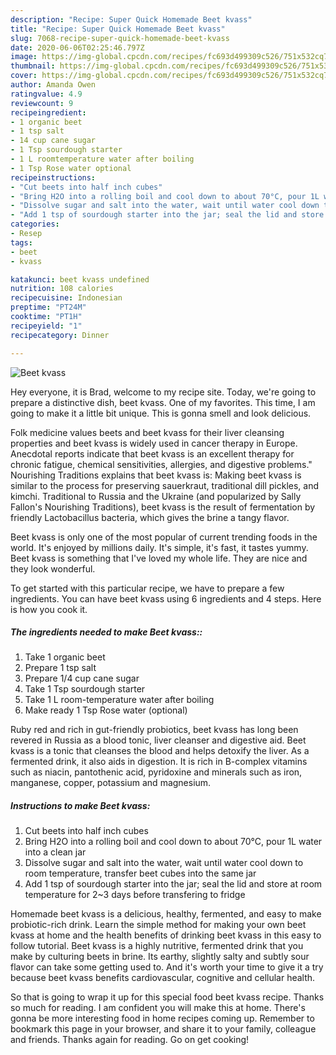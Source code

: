 ```yaml
---
description: "Recipe: Super Quick Homemade Beet kvass"
title: "Recipe: Super Quick Homemade Beet kvass"
slug: 7068-recipe-super-quick-homemade-beet-kvass
date: 2020-06-06T02:25:46.797Z
image: https://img-global.cpcdn.com/recipes/fc693d499309c526/751x532cq70/beet-kvass-recipe-main-photo.jpg
thumbnail: https://img-global.cpcdn.com/recipes/fc693d499309c526/751x532cq70/beet-kvass-recipe-main-photo.jpg
cover: https://img-global.cpcdn.com/recipes/fc693d499309c526/751x532cq70/beet-kvass-recipe-main-photo.jpg
author: Amanda Owen
ratingvalue: 4.9
reviewcount: 9
recipeingredient:
- 1 organic beet
- 1 tsp salt
- 14 cup cane sugar
- 1 Tsp sourdough starter
- 1 L roomtemperature water after boiling
- 1 Tsp Rose water optional
recipeinstructions:
- "Cut beets into half inch cubes"
- "Bring H2O into a rolling boil and cool down to about 70°C, pour 1L water into a clean jar"
- "Dissolve sugar and salt into the water, wait until water cool down to room temperature, transfer beet cubes into the same jar"
- "Add 1 tsp of sourdough starter into the jar; seal the lid and store at room temperature for 2~3 days before transfering to fridge"
categories:
- Resep
tags:
- beet
- kvass

katakunci: beet kvass undefined
nutrition: 108 calories
recipecuisine: Indonesian
preptime: "PT24M"
cooktime: "PT1H"
recipeyield: "1"
recipecategory: Dinner

---
```



![Beet kvass](https://img-global.cpcdn.com/recipes/fc693d499309c526/751x532cq70/beet-kvass-recipe-main-photo.jpg)

Hey everyone, it is Brad, welcome to my recipe site. Today, we're going to prepare a distinctive dish, beet kvass. One of my favorites. This time, I am going to make it a little bit unique. This is gonna smell and look delicious.

Folk medicine values beets and beet kvass for their liver cleansing properties and beet kvass is widely used in cancer therapy in Europe. Anecdotal reports indicate that beet kvass is an excellent therapy for chronic fatigue, chemical sensitivities, allergies, and digestive problems.&#34; Nourishing Traditions explains that beet kvass is: Making beet kvass is similar to the process for preserving sauerkraut, traditional dill pickles, and kimchi. Traditional to Russia and the Ukraine (and popularized by Sally Fallon&#39;s Nourishing Traditions), beet kvass is the result of fermentation by friendly Lactobacillus bacteria, which gives the brine a tangy flavor.

Beet kvass is only one of the most popular of current trending foods in the world. It's enjoyed by millions daily. It's simple, it's fast, it tastes yummy. Beet kvass is something that I've loved my whole life. They are nice and they look wonderful.


To get started with this particular recipe, we have to prepare a few ingredients. You can have beet kvass using 6 ingredients and 4 steps. Here is how you cook it.

##### The ingredients needed to make Beet kvass::

1. Take 1 organic beet
1. Prepare 1 tsp salt
1. Prepare 1/4 cup cane sugar
1. Take 1 Tsp sourdough starter
1. Take 1 L room-temperature water after boiling
1. Make ready 1 Tsp Rose water (optional)


Ruby red and rich in gut-friendly probiotics, beet kvass has long been revered in Russia as a blood tonic, liver cleanser and digestive aid. Beet kvass is a tonic that cleanses the blood and helps detoxify the liver. As a fermented drink, it also aids in digestion. It is rich in B-complex vitamins such as niacin, pantothenic acid, pyridoxine and minerals such as iron, manganese, copper, potassium and magnesium. 

##### Instructions to make Beet kvass:

1. Cut beets into half inch cubes
1. Bring H2O into a rolling boil and cool down to about 70°C, pour 1L water into a clean jar
1. Dissolve sugar and salt into the water, wait until water cool down to room temperature, transfer beet cubes into the same jar
1. Add 1 tsp of sourdough starter into the jar; seal the lid and store at room temperature for 2~3 days before transfering to fridge


Homemade beet kvass is a delicious, healthy, fermented, and easy to make probiotic-rich drink. Learn the simple method for making your own beet kvass at home and the health benefits of drinking beet kvass in this easy to follow tutorial. Beet kvass is a highly nutritive, fermented drink that you make by culturing beets in brine. Its earthy, slightly salty and subtly sour flavor can take some getting used to. And it&#39;s worth your time to give it a try because beet kvass benefits cardiovascular, cognitive and cellular health. 

So that is going to wrap it up for this special food beet kvass recipe. Thanks so much for reading. I am confident you will make this at home. There's gonna be more interesting food in home recipes coming up. Remember to bookmark this page in your browser, and share it to your family, colleague and friends. Thanks again for reading. Go on get cooking!
